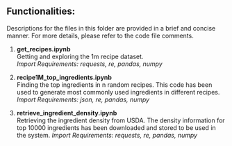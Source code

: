 ## Functionalities:
Descriptions for the files in this folder are provided in a brief and concise manner. For more details, please refer to the code file comments.

1. **get_recipes.ipynb**
<br>Getting and exploring the 1m recipe dataset.</br>
*Import Requirements: requests, re, pandas, numpy*

2. **recipe1M_top_ingredients.ipynb**  
Finding the top ingredients in n random recipes. This code has been used to generate most commonly used ingredients in different recipes.
*Import Requirements: json, re, pandas, numpy*

3. **retrieve_ingredient_density.ipynb**  
Retrieving the ingredient density from USDA. The density information for top 10000 ingredients has been downloaded and stored to be used in the system.
*Import Requirements: requests, re, pandas, numpy*
